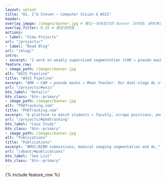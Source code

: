 ```yaml
---
layout: splash
title: "Hi, I’m Steven — Computer Vision & WSIS"
header:
overlay_image: /images/banner.jpg # 建议一张有层次的 Banner（非纯色，避免单调）
overlay_filter: 0.25 # 蒙层透明度
actions:
- label: "View Projects"
url: "/projects/"
- label: "Read Blog"
url: "/blog/"
intro:
- excerpt: "I work on weakly supervised segmentation (CAM → pseudo masks), active learning, and consistency training. Building PhDTracking.com."
feature_row:
- image_path: /images/banner.jpg
alt: "WSIS Pipeline"
title: "WSIS Pipeline"
excerpt: "AMR → CAM → pseudo masks → Mean Teacher. Our dual‑stage AL stabilizes HSV selection."
url: "/projects/#wsis"
btn_label: "Details"
btn_class: "btn--primary"
- image_path: /images/banner.jpg
alt: "PhDTracking.com"
title: "PhDTracking.com"
excerpt: "A platform to match students ↔ faculty, scrape positions, and track outreach."
url: "/projects/#phdtracking"
btn_label: "Case Study"
btn_class: "btn--primary"
- image_path: /images/banner.jpg
alt: "Publications"
title: "Publications"
excerpt: "BMVC/BIBM submissions; medical imaging segmentation and AL."
url: "/about/#publications"
btn_label: "See List"
btn_class: "btn--primary"
---
```



{% include feature_row %}
